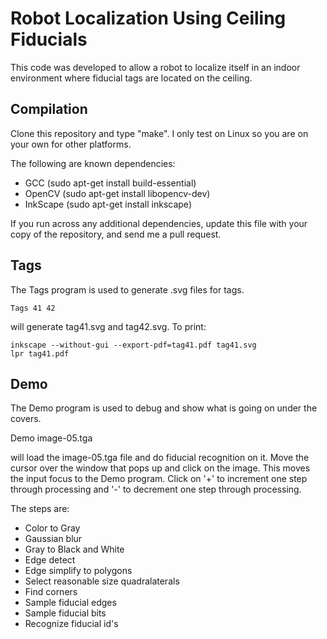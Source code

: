 # Robot Localization Using Ceiling Fiducials

This code was developed to allow a robot to localize
itself in an indoor environment where fiducial tags
are located on the ceiling.

## Compilation

Clone this repository and type "make".  I only test on Linux
so you are on your own for other platforms.

The following are known dependencies:

* GCC (sudo apt-get install build-essential)
* OpenCV (sudo apt-get install libopencv-dev)
* InkScape (sudo apt-get install inkscape)

If you run across any additional dependencies, update this file
with your copy of the repository, and send me a pull request.

## Tags

The Tags program is used to generate .svg files for tags.

    Tags 41 42

will generate tag41.svg and tag42.svg.  To print:

    inkscape --without-gui --export-pdf=tag41.pdf tag41.svg
    lpr tag41.pdf

## Demo

The Demo program is used to debug and show what is going
on under the covers.

   Demo image-05.tga

will load the image-05.tga file and do fiducial recognition
on it.  Move the cursor over the window that pops up and
click on the image.  This moves the input focus to the Demo
program.  Click on '+' to increment one step through processing
and '-' to decrement one step through processing.

The steps are:

* Color to Gray
* Gaussian blur
* Gray to Black and White
* Edge detect
* Edge simplify to polygons
* Select reasonable size quadralaterals
* Find corners
* Sample fiducial edges
* Sample fiducial bits
* Recognize fiducial id's

